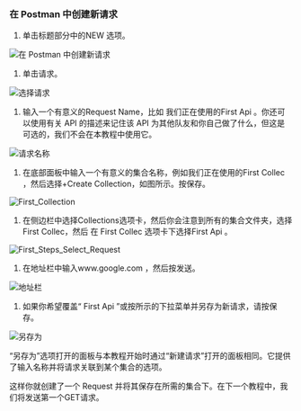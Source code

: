 ### 在 Postman 中创建新请求

1.  单击标题部分中的NEW 选项。

![在 Postman 中创建新请求](https://www.toolsqa.com/gallery/Postman/1.Create%20New%20Request%20in%20Postman.png)

1.  单击请求。

![选择请求](https://www.toolsqa.com/gallery/Postman/2.Select_Request.png)

1.  输入一个有意义的Request Name，比如 我们正在使用的First Api 。你还可以使用有关 API 的描述来记住该 API 为其他队友和你自己做了什么，但这是可选的，我们不会在本教程中使用它。

![请求名称](https://www.toolsqa.com/gallery/Postman/3.Request_Name.png)

1.  在底部面板中输入一个有意义的集合名称，例如我们正在使用的First Collec ，然后选择+Create Collection，如图所示。按保存。

![First_Collection](https://www.toolsqa.com/gallery/Postman/4.First_Collection.png)

1.  在侧边栏中选择Collections选项卡，然后你会注意到所有的集合文件夹，选择First Collec，然后 在 First Collec 选项卡下选择First Api 。

![First_Steps_Select_Request](https://www.toolsqa.com/gallery/Postman/5.First_Steps_Select_Request.png)

1.   在地址栏中输入www.google.com ，然后按发送。

![地址栏](https://www.toolsqa.com/gallery/Postman/6.Address_Bar.png)

1.   如果你希望覆盖“ First Api ”或按所示的下拉菜单并另存为新请求，请按保存。

![另存为](https://www.toolsqa.com/gallery/Postman/7.Save_As.png)

“另存为”选项打开的面板与本教程开始时通过“新建请求”打开的面板相同。它提供了输入名称并将请求关联到某个集合的选项。

这样你就创建了一个 Request 并将其保存在所需的集合下。在下一个教程中，我们将发送第一个GET请求。